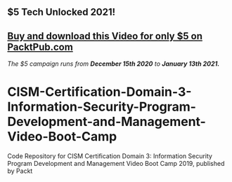 ## $5 Tech Unlocked 2021!
[Buy and download this Video for only $5 on PacktPub.com](https://www.packtpub.com/product/cism-certification-domain-3-information-security-program-development-and-management-video-boot-camp-2019-video/9781838981211)
-----
*The $5 campaign         runs from __December 15th 2020__ to __January 13th 2021.__*

# CISM-Certification-Domain-3-Information-Security-Program-Development-and-Management-Video-Boot-Camp
Code Repository for CISM Certification Domain 3: Information Security Program Development and Management Video Boot Camp 2019, published by Packt
